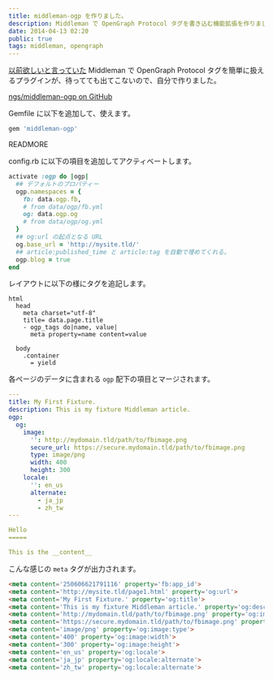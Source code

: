 ```yaml
---
title: middleman-ogp を作りました。
description: Middleman で OpenGraph Protocol タグを書き込む機能拡張を作りました
date: 2014-04-13 02:20
public: true
tags: middleman, opengraph
---
```


[以前欲しいと言っていた][prev-entry] Middleman で OpenGraph Protocol タグを簡単に扱えるプラグインが、待ってても出てこないので、自分で作りました。

[ngs/middleman-ogp on GitHub][middleman-ogp]


Gemfile に以下を追加して、使えます。

```ruby
gem 'middleman-ogp'
```

READMORE

config.rb に以下の項目を追加してアクティベートします。

```ruby
activate :ogp do |ogp|
  ## デフォルトのプロパティー
  ogp.namespaces = {
    fb: data.ogp.fb,
    # from data/ogp/fb.yml
    og: data.ogp.og
    # from data/ogp/og.yml
  }
  ## og:url の起点となる URL
  og.base_url = 'http://mysite.tld/'
  ## article:published_time と article:tag を自動で埋めてくれる。
  ogp.blog = true
end
```

レイアウトに以下の様にタグを追記します。

```
html
  head
    meta charset="utf-8"
    title= data.page.title
    - ogp_tags do|name, value|
      meta property=name content=value

  body
    .container
      = yield
```

各ページのデータに含まれる `ogp` 配下の項目とマージされます。

```yaml
---
title: My First Fixture.
description: This is my fixture Middleman article.
ogp:
  og:
    image:
      '': http://mydomain.tld/path/to/fbimage.png
      secure_url: https://secure.mydomain.tld/path/to/fbimage.png
      type: image/png
      width: 400
      height: 300
    locale:
      '': en_us
      alternate:
        - ja_jp
        - zh_tw
---

Hello
=====

This is the __content__
```

こんな感じの `meta` タグが出力されます。

```html
<meta content='250606621791116' property='fb:app_id'>
<meta content='http://mysite.tld/page1.html' property='og:url'>
<meta content='My First Fixture.' property='og:title'>
<meta content='This is my fixture Middleman article.' property='og:description'>
<meta content='http://mydomain.tld/path/to/fbimage.png' property='og:image'>
<meta content='https://secure.mydomain.tld/path/to/fbimage.png' property='og:image:secure_url'>
<meta content='image/png' property='og:image:type'>
<meta content='400' property='og:image:width'>
<meta content='300' property='og:image:height'>
<meta content='en_us' property='og:locale'>
<meta content='ja_jp' property='og:locale:alternate'>
<meta content='zh_tw' property='og:locale:alternate'>
```

[middleman-ogp]: https://github.com/ngs/middleman-ogp
[prev-entry]: http://ja.ngs.io/2013/12/09/middleman-opengraph/
